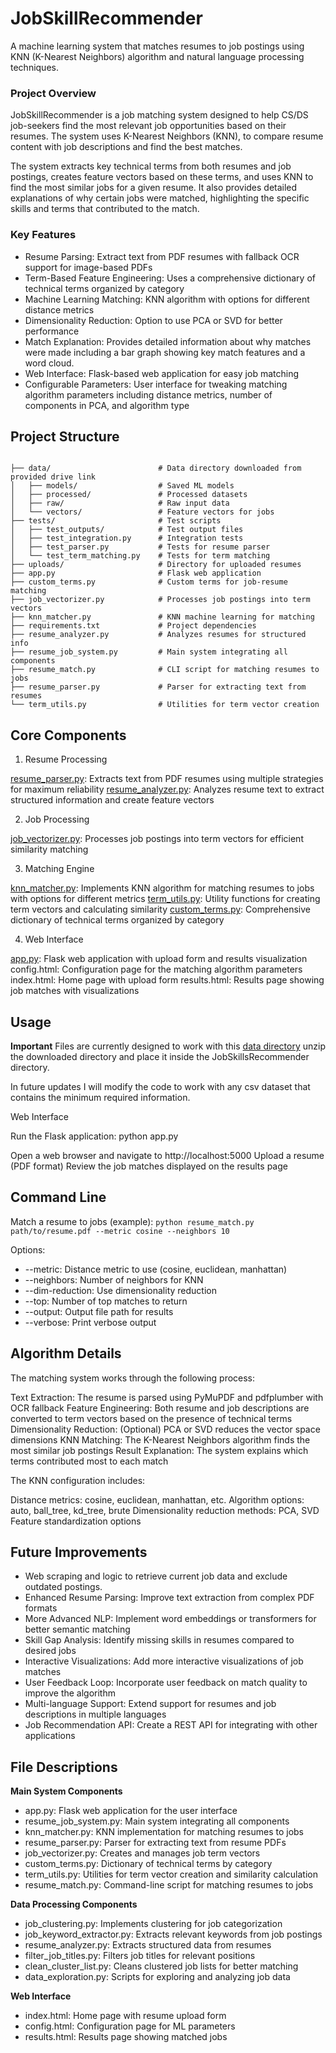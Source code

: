 # JobSkillRecommender
A machine learning system that matches resumes to job postings using KNN (K-Nearest Neighbors) algorithm and natural language processing techniques.

### Project Overview

JobSkillRecommender is a job matching system designed to help CS/DS job-seekers find the most relevant job opportunities based on their resumes. The system uses K-Nearest Neighbors (KNN), to compare resume content with job descriptions and find the best matches.

The system extracts key technical terms from both resumes and job postings, creates feature vectors based on these terms, and uses KNN to find the most similar jobs for a given resume. It also provides detailed explanations of why certain jobs were matched, highlighting the specific skills and terms that contributed to the match.

### Key Features

- Resume Parsing: Extract text from PDF resumes with fallback OCR support for image-based PDFs
- Term-Based Feature Engineering: Uses a comprehensive dictionary of technical terms organized by category
- Machine Learning Matching: KNN algorithm with options for different distance metrics
- Dimensionality Reduction: Option to use PCA or SVD for better performance
- Match Explanation: Provides detailed information about why matches were made including a bar graph showing key match features and a word cloud.
- Web Interface: Flask-based web application for easy job matching
- Configurable Parameters: User interface for tweaking matching algorithm parameters including distance metrics, number of components in PCA, and algorithm type

## Project Structure
```JobSkillRecommender/

├── data/                        # Data directory downloaded from provided drive link
│   ├── models/                  # Saved ML models
│   ├── processed/               # Processed datasets
│   ├── raw/                     # Raw input data
│   └── vectors/                 # Feature vectors for jobs
├── tests/                       # Test scripts
│   ├── test_outputs/            # Test output files
│   ├── test_integration.py      # Integration tests
│   ├── test_parser.py           # Tests for resume parser
│   └── test_term_matching.py    # Tests for term matching
├── uploads/                     # Directory for uploaded resumes
├── app.py                       # Flask web application
├── custom_terms.py              # Custom terms for job-resume matching
├── job_vectorizer.py            # Processes job postings into term vectors
├── knn_matcher.py               # KNN machine learning for matching
├── requirements.txt             # Project dependencies
├── resume_analyzer.py           # Analyzes resumes for structured info
├── resume_job_system.py         # Main system integrating all components
├── resume_match.py              # CLI script for matching resumes to jobs
├── resume_parser.py             # Parser for extracting text from resumes
└── term_utils.py                # Utilities for term vector creation
```
## Core Components
1. Resume Processing

[resume_parser.py](https://github.com/nicolenadine/ml-final/blob/main/JobSkillRecommender/resume_parser.py): Extracts text from PDF resumes using multiple strategies for maximum reliability
[resume_analyzer.py](https://github.com/nicolenadine/ml-final/blob/main/JobSkillRecommender/resume_analyzer.py): Analyzes resume text to extract structured information and create feature vectors

2. Job Processing

[job_vectorizer.py](https://github.com/nicolenadine/ml-final/blob/main/JobSkillRecommender/job_vectorizer.py): Processes job postings into term vectors for efficient similarity matching

3. Matching Engine

[knn_matcher.py](https://github.com/nicolenadine/ml-final/blob/main/JobSkillRecommender/knn_matcher.py): Implements KNN algorithm for matching resumes to jobs with options for different metrics
[term_utils.py](https://github.com/nicolenadine/ml-final/blob/main/JobSkillRecommender/term_utils.py): Utility functions for creating term vectors and calculating similarity
[custom_terms.py](https://github.com/nicolenadine/ml-final/blob/main/JobSkillRecommender/custom_terms.py): Comprehensive dictionary of technical terms organized by category

4. Web Interface

[app.py](https://github.com/nicolenadine/ml-final/blob/main/JobSkillRecommender/app.py): Flask web application with upload form and results visualization
config.html: Configuration page for the matching algorithm parameters
index.html: Home page with upload form
results.html: Results page showing job matches with visualizations

## Usage

**Important** 
Files are currently designed to work with this [data directory](https://drive.google.com/file/d/14X-rVfdDuDZ8r_yXKuAaSsecuPHL9u5S/view?usp=share_link) unzip the downloaded directory and place it inside the JobSkillsRecommender directory.

In future updates I will modify the code to work with any csv dataset that contains the minimum required information. 

Web Interface

Run the Flask application:
python app.py

Open a web browser and navigate to http://localhost:5000
Upload a resume (PDF format)
Review the job matches displayed on the results page

## Command Line
Match a resume to jobs (example):
```python resume_match.py path/to/resume.pdf --metric cosine --neighbors 10```

Options:

- --metric: Distance metric to use (cosine, euclidean, manhattan)
- --neighbors: Number of neighbors for KNN
- --dim-reduction: Use dimensionality reduction
- --top: Number of top matches to return
- --output: Output file path for results
- --verbose: Print verbose output

## Algorithm Details
The matching system works through the following process:

Text Extraction: The resume is parsed using PyMuPDF and pdfplumber with OCR fallback
Feature Engineering: Both resume and job descriptions are converted to term vectors based on the presence of technical terms
Dimensionality Reduction: (Optional) PCA or SVD reduces the vector space dimensions
KNN Matching: The K-Nearest Neighbors algorithm finds the most similar job postings
Result Explanation: The system explains which terms contributed most to each match

The KNN configuration includes:

Distance metrics: cosine, euclidean, manhattan, etc.
Algorithm options: auto, ball_tree, kd_tree, brute
Dimensionality reduction methods: PCA, SVD
Feature standardization options

## Future Improvements
- Web scraping and logic to retrieve current job data and exclude outdated postings.
- Enhanced Resume Parsing: Improve text extraction from complex PDF formats
- More Advanced NLP: Implement word embeddings or transformers for better semantic matching
- Skill Gap Analysis: Identify missing skills in resumes compared to desired jobs
- Interactive Visualizations: Add more interactive visualizations of job matches
- User Feedback Loop: Incorporate user feedback on match quality to improve the algorithm
- Multi-language Support: Extend support for resumes and job descriptions in multiple languages
- Job Recommendation API: Create a REST API for integrating with other applications


## File Descriptions

**Main System Components**

- app.py: Flask web application for the user interface
- resume_job_system.py: Main system integrating all components
- knn_matcher.py: KNN implementation for matching resumes to jobs
- resume_parser.py: Parser for extracting text from resume PDFs
- job_vectorizer.py: Creates and manages job term vectors
- custom_terms.py: Dictionary of technical terms by category
- term_utils.py: Utilities for term vector creation and similarity calculation
- resume_match.py: Command-line script for matching resumes to jobs

**Data Processing Components**

- job_clustering.py: Implements clustering for job categorization
- job_keyword_extractor.py: Extracts relevant keywords from job postings
- resume_analyzer.py: Extracts structured data from resumes
- filter_job_titles.py: Filters job titles for relevant positions
- clean_cluster_list.py: Cleans clustered job lists for better matching
- data_exploration.py: Scripts for exploring and analyzing job data

**Web Interface**

- index.html: Home page with resume upload form
- config.html: Configuration page for ML parameters
- results.html: Results page showing matched jobs
